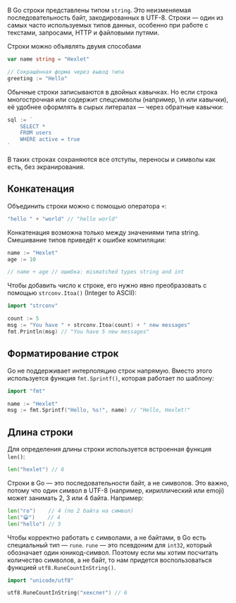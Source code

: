В Go строки представлены типом `string`. Это неизменяемая последовательность байт, закодированных в UTF-8. Строки — один из самых часто используемых типов данных, особенно при работе с текстами, запросами, HTTP и файловыми путями.

Строки можно объявлять двумя способами

```go
var name string = "Hexlet"

// Сокращённая форма через вывод типа
greeting := "Hello"
```

Обычные строки записываются в двойных кавычках. Но если строка многострочная или содержит спецсимволы (например, \n или кавычки), её удобнее оформлять в сырых литералах — через обратные кавычки:

```go
sql := `
	SELECT *
	FROM users
	WHERE active = true
`
```

В таких строках сохраняются все отступы, переносы и символы как есть, без экранирования.

## Конкатенация

Объединить строки можно с помощью оператора `+`:

```go
"hello " + "world" // "hello world"
```

Конкатенация возможна только между значениями типа string. Смешивание типов приведёт к ошибке компиляции:

```go
name := "Hexlet"
age := 10

// name + age // ошибка: mismatched types string and int
```

Чтобы добавить число к строке, его нужно явно преобразовать с помощью `strconv.Itoa()` (Integer to ASCII):

```go
import "strconv"

count := 5
msg := "You have " + strconv.Itoa(count) + " new messages"
fmt.Println(msg) // "You have 5 new messages"
```

## Форматирование строк

Go не поддерживает интерполяцию строк напрямую. Вместо этого используется функция `fmt.Sprintf()`, которая работает по шаблону:

```go
import "fmt"

name := "Hexlet"
msg := fmt.Sprintf("Hello, %s!", name) // "Hello, Hexlet!"
```

## Длина строки

Для определения длины строки используется встроенная функция `len()`:

```go
len("hexlet") // 6
```

Строки в Go — это последовательности байт, а не символов. Это важно, потому что один символ в UTF-8 (например, кириллический или emoji) может занимать 2, 3 или 4 байта. Например:


```go
len("го")    // 4 (по 2 байта на символ)
len("😀")    // 4
len("hello") // 5
```

Чтобы корректно работать с символами, а не байтами, в Go есть специальный тип — `rune`. `rune` — это псевдоним для `int32`, который обозначает один юникод-символ. Поэтому если мы хотим посчитать количество символов, а не байт, то нам придется воспользоваться функцией `utf8.RuneCountInString()`.

```go
import "unicode/utf8"

utf8.RuneCountInString("хекслет") // 6
```
